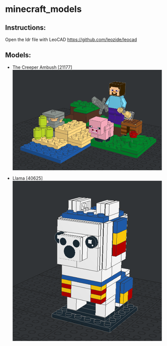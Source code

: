 # minecraft_models

## Instructions:

Open the ldr file with LeoCAD https://github.com/leozide/leocad

## Models:
- The Creeper Ambush [21177]
![The Creeper Ambush 21177](https://github.com/bricks-builder/minecraft_models/blob/main/21177/21177.png)

- Llama [40625]
![Llama 40625](https://github.com/bricks-builder/minecraft_models/blob/main/40625/40625.png)